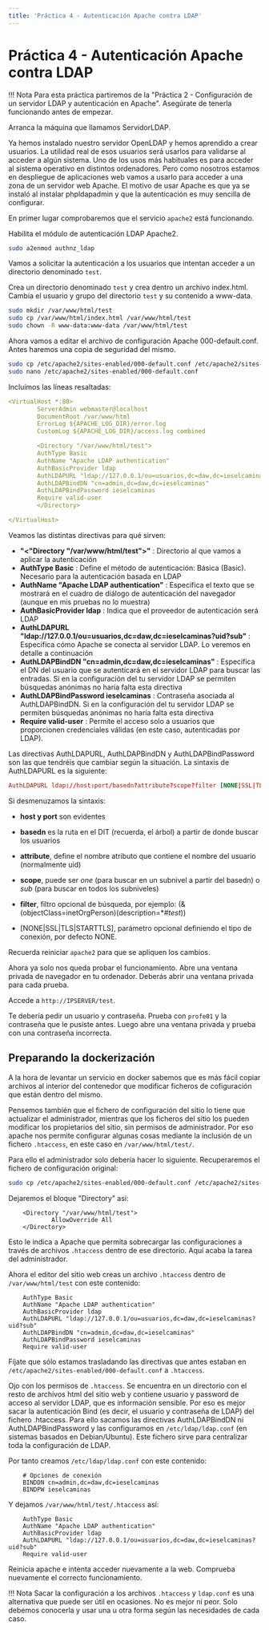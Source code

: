 ```yaml
---
title: 'Práctica 4 - Autenticación Apache contra LDAP'
---
```


# Práctica 4 - Autenticación Apache contra LDAP

!!! Nota
    Para esta práctica partiremos de la "Práctica 2 - Configuración de un servidor LDAP y autenticación en Apache". Asegúrate de tenerla funcionando antes de empezar.

Arranca la máquina que llamamos ServidorLDAP.

Ya hemos instalado nuestro servidor OpenLDAP y hemos aprendido a crear usuarios. La utilidad real de esos usuarios será usarlos para validarse al acceder a algún sistema. Uno de los usos más habituales es para acceder al sistema operativo en distintos ordenadores. Pero como nosotros estamos en despliegue de aplicaciones web vamos a usarlo para acceder a una zona de un servidor web Apache. El motivo de usar Apache es que ya se instaló al instalar phpldapadmin y que la autenticación es muy sencilla de configurar.

En primer lugar comprobaremos que el servicio `apache2` está funcionando.

Habilita el módulo de autenticación LDAP Apache2.

```sh
sudo a2enmod authnz_ldap
```

Vamos a solicitar la autenticación a los usuarios que intentan acceder a un directorio denominado `test`.

Crea un directorio denominado `test` y crea dentro un archivo index.html. Cambia el usuario y grupo del directorio `test` y su contenido a www-data.

```sh
sudo mkdir /var/www/html/test
sudo cp /var/www/html/index.html /var/www/html/test
sudo chown -R www-data:www-data /var/www/html/test 
```

Ahora vamos a editar el archivo de configuración Apache 000-default.conf. Antes haremos una copia de seguridad del mismo.

```sh
sudo cp /etc/apache2/sites-enabled/000-default.conf /etc/apache2/sites-enabled/000-default.conf.backup
sudo nano /etc/apache2/sites-enabled/000-default.conf
```
Incluímos las líneas resaltadas:

```yaml hl_lines="7-15"
<VirtualHost *:80>
        ServerAdmin webmaster@localhost
        DocumentRoot /var/www/html
        ErrorLog ${APACHE_LOG_DIR}/error.log
        CustomLog ${APACHE_LOG_DIR}/access.log combined

        <Directory "/var/www/html/test"> 
        AuthType Basic
        AuthName "Apache LDAP authentication"
        AuthBasicProvider ldap 
        AuthLDAPURL "ldap://127.0.0.1/ou=usuarios,dc=daw,dc=ieselcaminas?uid?sub" 
        AuthLDAPBindDN "cn=admin,dc=daw,dc=ieselcaminas"
        AuthLDAPBindPassword ieselcaminas
        Require valid-user
        </Directory>

</VirtualHost>
```

Veamos las distintas directivas para qué sirven:

* **"<"Directory "/var/www/html/test">"** : Directorio al que vamos a aplicar la autenticación
* **AuthType Basic** : Define el método de autenticación: Básica (Basic). Necesario para la autenticación basada en LDAP
* **AuthName "Apache LDAP authentication"** : Especifica el texto que se mostrará en el cuadro de diálogo de autenticación del navegador (aunque en mis pruebas no lo muestra)
* **AuthBasicProvider ldap** : Indica que el proveedor de autenticación será LDAP
* **AuthLDAPURL "ldap://127.0.0.1/ou=usuarios,dc=daw,dc=ieselcaminas?uid?sub"** : Especifica cómo Apache se conecta al servidor LDAP. Lo veremos en detalle a continuación
* **AuthLDAPBindDN "cn=admin,dc=daw,dc=ieselcaminas"** : Especifica el DN del usuario que se autenticará en el servidor LDAP para buscar las entradas. Si en la configuración del tu servidor LDAP se permiten búsquedas anónimas no haría falta esta directiva
* **AuthLDAPBindPassword ieselcaminas** : Contraseña asociada al AuthLDAPBindDN. Si en la configuración del tu servidor LDAP se permiten búsquedas anónimas no haría falta esta directiva
* **Require valid-user** : Permite el acceso solo a usuarios que proporcionen credenciales válidas (en este caso, autenticadas por LDAP).



Las directivas AuthLDAPURL, AuthLDAPBindDN y AuthLDAPBindPassword son las que tendréis que cambiar según la situación. La sintaxis de AuthLDAPURL es la siguiente:

```conf
AuthLDAPURL ldap://host:port/basedn?attribute?scope?filter [NONE|SSL|TLS|STARTTLS]
```
Si desmenuzamos la sintaxis:

* **host y port** son evidentes

* **basedn** es la ruta en el DIT (recuerda, el árbol) a partir de donde buscar los usuarios

* **attribute**, define el nombre atributo que contiene el nombre del usuario (normalmente uid)

* **scope**, puede ser *one* (para buscar en un subnivel a partir del basedn) o *sub* (para buscar en todos los subniveles)

* **filter**, filtro opcional de búsqueda, por ejemplo: (&(objectClass=inetOrgPerson)(description=*#*test*))

* [NONE|SSL|TLS|STARTTLS], parámetro opcional definiendo el tipo de conexión, por defecto NONE.

Recuerda reiniciar `apache2` para que se apliquen los cambios.

Ahora ya solo nos queda probar el funcionamiento. Abre una ventana privada de navegador en tu ordenador. Deberás abrir una ventana privada para cada prueba.

Accede a `http://IPSERVER/test`.

Te debería pedir un usuario y contraseña. Prueba con `profe01` y la contraseña que le pusiste antes. Luego abre una ventana privada y prueba con una contraseña incorrecta.

## Preparando la dockerización

A la hora de levantar un servicio en docker sabemos que es más fácil copiar archivos al interior del contenedor que modificar ficheros de cofiguración que están dentro del mismo. 

Pensemos también que el fichero de configuración del sitio lo tiene que actualizar el administrador, mientras que los ficheros del sitio los pueden modificar los propietarios del sitio, sin permisos de administrador. Por eso apache nos permite configurar algunas cosas mediante la inclusión de un fichero `.htaccess`, en este caso en `/var/www/html/test/`.

Para ello el administrador solo debería hacer lo siguiente. Recuperaremos el fichero de configuración original:

```sh
sudo cp /etc/apache2/sites-enabled/000-default.conf /etc/apache2/sites-enabled/000-default.conf.backup
```

Dejaremos el bloque "Directory" así:

        <Directory "/var/www/html/test">
                AllowOverride All
        </Directory>

Esto le indica a Apache que permita sobrecargar las configuraciones a través de archivos `.htaccess` dentro de ese directorio. Aquí acaba la tarea del administrador.

Ahora el editor del sitio web creas un archivo `.htaccess` dentro de `/var/www/html/test` con este contenido:

        AuthType Basic
        AuthName "Apache LDAP authentication"
        AuthBasicProvider ldap
        AuthLDAPURL "ldap://127.0.0.1/ou=usuarios,dc=daw,dc=ieselcaminas?uid?sub"
        AuthLDAPBindDN "cn=admin,dc=daw,dc=ieselcaminas"
        AuthLDAPBindPassword ieselcaminas
        Require valid-user

Fíjate que sólo estamos trasladando las directivas que antes estaban en `/etc/apache2/sites-enabled/000-default.conf` a `.htaccess`. 

Ojo con los permisos de `.htaccess`. Se encuentra en un directorio con el resto de archivos html del sitio web y contiene usuario y password de acceso al servidor LDAP, que es información sensible. Por eso es mejor sacar la autenticación Bind (es decir, el usuario y contraseña de LDAP) del fichero .htaccess. Para ello sacamos las directivas AuthLDAPBindDN ni AuthLDAPBindPassword y las configuramos en `/etc/ldap/ldap.conf` (en sistemas basados en Debian/Ubuntu). Este fichero sirve para centralizar toda la configuración de LDAP.

Por tanto creamos `/etc/ldap/ldap.conf` con este contenido:

        # Opciones de conexión
        BINDDN cn=admin,dc=daw,dc=ieselcaminas
        BINDPW ieselcaminas


Y dejamos `/var/www/html/test/.htaccess` así:

        AuthType Basic
        AuthName "Apache LDAP authentication"
        AuthBasicProvider ldap
        AuthLDAPURL "ldap://127.0.0.1/ou=usuarios,dc=daw,dc=ieselcaminas?uid?sub"
        Require valid-user

Reinicia apache e intenta acceder nuevamente a la web. Comprueba nuevamente el correcto funcionamiento.

!!! Nota
        Sacar la configuración a los archivos `.htaccess` y `ldap.conf` es una alternativa que puede ser útil en ocasiones. No es mejor ni peor. Solo debemos conocerla y usar una u otra forma según las necesidades de cada caso.
